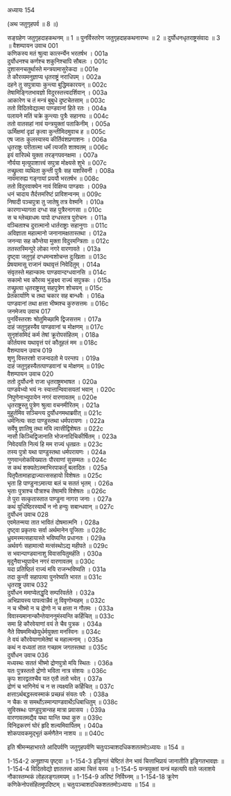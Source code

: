 अध्यायः 154

(अथ जतुगृहपर्व ॥ 8 ॥)

सङ्ग्रहेण जतुगृहदाहकथनम् ॥ 1 ॥ पुनर्विस्तरेण जतुगृहदाहकथनारम्भः ॥ 2 ॥ दुर्योधनधृतराष्ट्रसंवादः ॥ 3 ॥
वैशम्पायन उवाच	001  
कणिकस्य मतं श्रुत्वा कार्त्स्न्येन भरतर्षभ ।	001a  
दुर्योधनश्च कर्णश्च शकुनिश्चापि सौबलः ।	001c  
दुशासनचतुर्थास्ते मन्त्रयामासुरेकदा ॥	001e  
ते कौरव्यमनुज्ञाप्य धृतराष्ट्रं नराधिपम् ।	002a  
दहने तु सपुत्रायाः कुन्त्या बुद्धिमकारयन् ॥	002c  
तेषामिङ्गितभावज्ञो विदुरस्तत्त्वदर्शिवान् ।	003a  
आकारेण च तं मन्त्रं बुबुधे दुष्टचेतसाम् ॥	003c  
ततो विदितवेद्यात्मा पाण्डवानां हिते रतः ।	004a  
पलायने मतिं चक्रे कुन्त्याः पुत्रैः सहानघः ॥	004c  
ततो वातसहां नावं यन्त्रयुक्तां पताकिनीम् ।	005a  
ऊर्मिक्षमां दृढां कृत्वा कुन्तीमिदमुवाच ह ॥	005c  
एष जातः कुलस्यास्य कीर्तिवंशप्रणाशनः ।	006a  
धृतराष्ट्रः परीतात्मा धर्मं त्यजति शाश्वतम् ॥	006c  
इयं वारिपथे युक्ता तरङ्गपवनक्षमा ।	007a  
नौर्यया मृत्युपाशात्त्वं सपुत्रा मोक्ष्यसे शुभे ॥	007c  
तच्छ्रुत्वा व्यथिता कुन्ती पुत्रैः सह यशस्विनी ।	008a  
नावमारुह्य गङ्गायां प्रययौ भरतर्षभ ॥	008c  
ततो विदुरवाक्येन नावं विक्षिप्य पाण्डवाः ।	009a  
धनं चादाय तैर्दत्तमरिष्टं प्राविशन्वनम् ॥	009c  
निषादी पञ्चपुत्रा तु जातेषु तत्र वेश्मनि ।	010a  
कारणाभ्यागता दग्धा सह पुत्रैरनागसा ॥	010c  
स च म्लेच्छाधमः पापो दग्धस्तत्र पुरोचनः ।	011a  
वञ्चिताश्च दुरात्मानो धार्तराष्ट्राः सहानुगाः ॥	011c  
अविज्ञाता महात्मानो जनानामक्षतास्तथा ।	012a  
जनन्या सह कौन्तेया मुक्ता विदुरमन्त्रिताः ॥	012c  
ततस्तस्मिन्पुरे लोका नगरे वारणावते ।	013a  
दृष्ट्वा जतुगृहं दग्धमन्वशोचन्त दुःखिताः ॥	013c  
प्रेषयामासू राजानं यथावृत्तं निवेदितुम् ।	014a  
संवृतस्ते महान्कामः पाण्डवान्दग्धवानसि ॥	014c  
सकामो भव कौरव्य भुङ्क्ष्व राज्यं सपुत्रकः ।	015a  
तच्छ्रुत्वा धृतराष्ट्रस्तु सहपुत्रेण शोचयन् ॥	015c  
प्रेतकार्याणि च तथा चकार सह बान्धवैः ।	016a  
पाण्डवानां तथा क्षत्ता भीष्मश्च कुरुसत्तमः ॥	016c  
जनमेजय उवाच 	017  
पुनर्विस्तरशः श्रोतुमिच्छामि द्विजसत्तम ।	017a  
दाहं जतुगृहस्यैव पाण्डवानां च मोक्षणम् ॥	017c  
सुनृशंसमिदं कर्म तेषां क्रूरोपसंहितम् ।	018a  
कीर्तयस्व यथावृत्तं परं कौतूहलं मम ॥	018c  
वैशम्पायन उवाच 	019  
शृणु विस्तरशो राजन्वदतो मे परन्तप ।	019a  
दाहं जतुगृहस्यैतत्पाण्डवानां च मोक्षणम् ॥	019c  
वैशम्पायन उवाच 	020  
ततो दुर्योधनो राजा धृतराष्ट्रमभाषत ।	020a  
पाण्डवेभ्यो भयं नः स्यात्तान्विवासयतां भवान् ।	020c  
निपुणेनाभ्युपायेन नगरं वारणावतम् ॥	020e  
धृतराष्ट्रस्तु पुत्रेण श्रुत्वा वचनमीरितम् ।	021a  
मुहूर्तमिव सञ्चिन्त्य दुर्योधनमथाब्रवीत् ॥	021c  
धर्मनित्यः सदा पाण्डुस्तथा धर्मपरायणः ।	022a  
सर्वेषु ज्ञातिषु तथा मयि त्वासीद्विशेषतः ॥	022c  
नासौ किञ्चिद्विजानाति भोजनादिचिकीर्षितम् ।	023a  
निवेदयति नित्यं हि मम राज्यं धृतव्रतः ॥	023c  
तस्य पुत्रो यथा पाण्डुस्तथा धर्मपरायणः ।	024a  
गुणवान्लोकविख्यातः पौरवाणां सुसम्मतः ॥	024c  
स कथं शक्यतेऽस्माभिरपाकर्तुं बलादितः ।	025a  
पितृपैतामाहाद्राज्यात्ससहायो विशेषतः ॥	025c  
भृता हि पाण्डुनाऽमात्या बलं च सततं भृतम् ।	026a  
भृताः पुत्राश्च पौत्राश्च तेषामपि विशेषतः ॥	026c  
ते पुरा सत्कृतास्तात पाण्डुना नागरा जनाः ।	027a  
कथं युधिष्ठिरस्यार्थे न नो हन्युः सबान्धवान् ॥	027c  
दुर्योधन उवाच 	028  
एवमेतन्मया तात भावितं दोषमात्मनि ।	028a  
दृष्ट्वा प्रकृतयः सर्वा अर्थमानेन पूजिताः ॥	028c  
ध्रुवमस्मत्सहायास्ते भविष्यन्ति प्रधानतः ।	029a  
अर्थवर्गः सहामात्यो मत्संस्थोऽद्य महीपते ॥	029c  
स भवान्पाण्डवानाशु विवासयितुमर्हति ।	030a  
मृदुनैवाभ्युपायेन नगरं वारणावतम् ॥	030c  
यदा प्रतिष्ठितं राज्यं मयि राजन्भविष्यति ।	031a  
तदा कुन्ती सहापत्या पुनरेष्यति भारत ॥	031c  
धृतराष्ट्र उवाच 	032  
दुर्योधन ममाप्येतद्धृदि सम्परिवर्तते ।	032a  
अभिप्रायस्य पापत्वान्नैवं तु विवृणोम्यहम् ॥	032c  
न च भीष्मो न च द्रोणो न च क्षत्ता न गौतमः ।	033a  
विवास्यमानान्कौन्तेयाननुमंस्यन्ति कर्हिचित् ॥	033c  
समा हि कौरवेयाणां वयं ते चैव पुत्रक ।	034a  
नैते विषममिच्छेयुर्धर्मयुक्ता मनस्विनः ॥	034c  
ते वयं कौरवेयाणामेतेषां च महात्मनाम् ।	035a  
कथं न वध्यतां तात गच्छाम जगतस्तथा ॥	035c  
दुर्योधन उवाच 	036  
मध्यस्थः सततं भीष्मो द्रोणपुत्रो मयि स्थितः ।	036a  
यतः पुत्रस्ततो द्रोणो भविता नात्र संशयः ॥	036c  
कृपः शारद्वतश्चैव यत एतौ ततो भवेत् ।	037a  
द्रोणं च भागिनेयं च न स त्यक्ष्यति कर्हिचित् ॥	037c  
क्षत्ताऽर्थबद्धस्त्वस्माकं प्रच्छन्नं संयतः परैः ।	038a  
न चैकः स समर्थोऽस्मान्पाण्डवार्थेऽधिबाधितुम् ॥	038c  
सुविस्रब्धः पाण्डुपुत्रान्सह मात्रा प्रवासय ।	039a  
वारणावतमद्यैव यथा यान्ति यथा कुरु ॥	039c  
विनिद्रकरणं घोरं हृदि शल्यमिवार्पितम् ।	040a  
शोकपावकमुद्भूतं कर्मणैतेन नाशय ॥ ॥	040c  

इति श्रीमन्महाभारते आदिपर्वणि जतुगृहपर्वणि चतुःपञ्चाशदधिकशततमोऽध्यायः ॥ 154 ॥

1-154-2 अनुज्ञाप्य पृष्ट्वा ॥ 1-154-3 इङ्गितं चेष्टितं तेन भावं चित्ताभिप्रायं जानातीति इङ्गितभावज्ञः ॥ 1-154-4 विदितवेद्यो ज्ञाततत्त्व आत्मा चित्तं यस्य ॥ 1-154-5 यन्त्रयुक्तां यन्त्रं महत्यपि वाते जलाशये नौकास्तम्भकं लोहलङ्गलमयम् ॥ 1-154-9 अरिष्टं निर्विघ्नम् ॥ 1-154-18 क्रूरेण कणिकेनोपसंहितमुपदिष्टम् ॥ चतुःपञ्चाशदधिकशततमोऽध्यायः ॥ 154 ॥
